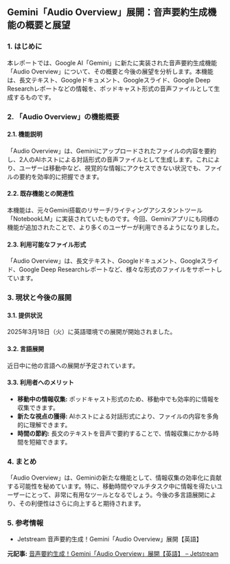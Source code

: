 ## Gemini「Audio Overview」展開：音声要約生成機能の概要と展望

### 1. はじめに

本レポートでは、Google AI「Gemini」に新たに実装された音声要約生成機能「Audio Overview」について、その概要と今後の展望を分析します。本機能は、長文テキスト、Googleドキュメント、Googleスライド、Google Deep Researchレポートなどの情報を、ポッドキャスト形式の音声ファイルとして生成するものです。

### 2. 「Audio Overview」の機能概要

#### 2.1. 機能説明

「Audio Overview」は、Geminiにアップロードされたファイルの内容を要約し、2人のAIホストによる対話形式の音声ファイルとして生成します。これにより、ユーザーは移動中など、視覚的な情報にアクセスできない状況でも、ファイルの要約を効率的に把握できます。

#### 2.2. 既存機能との関連性

本機能は、元々Gemini搭載のリサーチ/ライティングアシスタントツール「NotebookLM」に実装されていたものです。今回、Geminiアプリにも同様の機能が追加されたことで、より多くのユーザーが利用できるようになりました。

#### 2.3. 利用可能なファイル形式

「Audio Overview」は、長文テキスト、Googleドキュメント、Googleスライド、Google Deep Researchレポートなど、様々な形式のファイルをサポートしています。

### 3. 現状と今後の展開

#### 3.1. 提供状況

2025年3月18日（火）に英語環境での展開が開始されました。

#### 3.2. 言語展開

近日中に他の言語への展開が予定されています。

#### 3.3. 利用者へのメリット

* **移動中の情報収集:** ポッドキャスト形式のため、移動中でも効率的に情報を収集できます。
* **新たな視点の獲得:** AIホストによる対話形式により、ファイルの内容を多角的に理解できます。
* **時間の節約:** 長文のテキストを音声で要約することで、情報収集にかかる時間を短縮できます。

### 4. まとめ

「Audio Overview」は、Geminiの新たな機能として、情報収集の効率化に貢献する可能性を秘めています。特に、移動時間やマルチタスク中に情報を得たいユーザーにとって、非常に有用なツールとなるでしょう。今後の多言語展開により、その利便性はさらに向上すると期待されます。

### 5. 参考情報

* Jetstream 音声要約生成！Gemini「Audio Overview」展開【英語】


**元記事:** [音声要約生成！Gemini「Audio Overview」展開【英語】 – Jetstream](https://jetstream.blog/archives/196529)